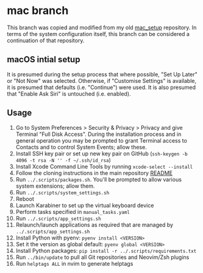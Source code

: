 # mac branch

This branch was copied and modified from my old [mac\_setup](https://github.com/jmcvaughn/mac_setup) repository. In terms of the system configuration itself, this branch can be considered a continuation of that repository.

## macOS intial setup

It is presumed during the setup process that where possible, "Set Up Later" or "Not Now" was selected. Otherwise, if "Customise Settings" is available, it is presumed that defaults (i.e. "Continue") were used. It is also presumed that "Enable Ask Siri" is untouched (i.e. enabled).

## Usage

1) Go to System Preferences > Security & Privacy > Privacy and give Terminal "Full Disk Access". During the installation process and in general operation you may be prompted to grant Terminal access to Contacts and to control System Events; allow these.
1) Install SSH key pair or set up new key pair on GitHub (`ssh-keygen -b 4096 -t rsa -N '' -f ~/.ssh/id_rsa`)
1) Install Xcode Command Line Tools by running `xcode-select --install`
1) Follow the cloning instructions in the main repository [README](../README.md)
1) Run `../.scripts/packages.sh`. You'll be prompted to allow various system extensions; allow them.
1) Run `../.scripts/system_settings.sh`
1) Reboot
1) Launch Karabiner to set up the virtual keyboard device
1) Perform tasks specified in `manual_tasks.yaml`
1) Run `../.scripts/app_settings.sh`
1) Relaunch/launch applications as required that are managed by `../.scripts/app_settings.sh`
1) Install Python with pyenv: `pyenv install <VERSION>`
1) Set it the version as global default: `pyenv global <VERSION>`
1) Install Python packages: `pip install -r ../.scripts/requirements.txt`
1) Run `../bin/update` to pull all Git repositories and Neovim/Zsh plugins
1) Run `helptags ALL` in nvim to generate helptags
